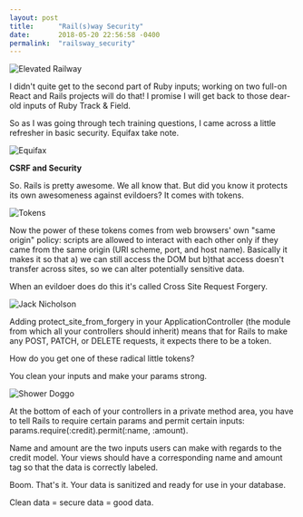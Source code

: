 ```yaml
---
layout: post
title:      "Rail(s)way Security"
date:       2018-05-20 22:56:58 -0400
permalink:  "railsway_security"
---
```


![Elevated Railway](https://i.imgur.com/2jaqwrJ.jpg)

I didn't quite get to the second part of Ruby inputs; working on two full-on React and Rails projects will do that! I promise I will get back to those dear-old inputs of Ruby Track & Field.

So as I was going through tech training questions, I came across a little refresher in basic security. Equifax take note.

![Equifax](https://i.imgur.com/A8GJSce.jpg)

**CSRF and Security**

So. Rails is pretty awesome. We all know that. But did you know it protects its own awesomeness against evildoers? It comes with tokens.

![Tokens](https://i.imgur.com/CN2guJ4.jpg)

Now the power of these tokens comes from web browsers' own "same origin" policy: scripts are allowed to interact with each other only if they came from the same origin (URI scheme, port, and host name). Basically it makes it so that a) we can still access the DOM but b)that access doesn't transfer across sites, so we can alter potentially sensitive data.

When an evildoer does do this it's called Cross Site Request Forgery.

![Jack Nicholson](https://i.imgur.com/8MaYuxj.gif)

Adding protect_site_from_forgery in your ApplicationController (the module from which all your controllers should inherit) means that for Rails to make any POST, PATCH, or DELETE requests, it expects there to be a token.

How do you get one of these radical little tokens?

You clean your inputs and make your params strong.

![Shower Doggo](https://i.imgur.com/IoLXmeB.gif)

At the bottom of each of your controllers in a private method area, you have to tell Rails to require certain params and permit certain inputs: params.require(:credit).permit(:name, :amount).

Name and amount are the two inputs users can make with regards to the credit model. Your views should have a corresponding name and amount tag so that the data is correctly labeled.

Boom. That's it. Your data is sanitized and ready for use in your database.

Clean data = secure data = good data.
